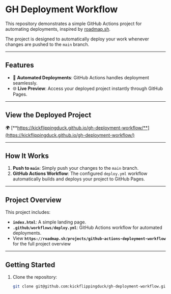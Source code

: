 # **GH Deployment Workflow**

This repository demonstrates a simple GitHub Actions project for automating deployments, inspired by [roadmap.sh](https://roadmap.sh/).  

The project is designed to automatically deploy your work whenever changes are pushed to the `main` branch.

---

## **Features**
- 🚀 **Automated Deployments**: GitHub Actions handles deployment seamlessly.
- 🌐 **Live Preview**: Access your deployed project instantly through GitHub Pages.

---

## **View the Deployed Project**
🌍 [**https://kickflippingduck.github.io/gh-deployment-workflow/**](https://kickflippingduck.github.io/gh-deployment-workflow/)

---

## **How It Works**
1. **Push to `main`**: Simply push your changes to the `main` branch.
2. **GitHub Actions Workflow**: The configured `deploy.yml` workflow automatically builds and deploys your project to GitHub Pages.

---

## **Project Overview**
This project includes:
- **`index.html`**: A simple landing page.
- **`.github/workflows/deploy.yml`**: GitHub Actions workflow for automated deployments.
- View **`https://roadmap.sh/projects/github-actions-deployment-workflow`** for the full project overview

---

## **Getting Started**
1. Clone the repository:
   ```bash
   git clone git@github.com:kickflippingduck/gh-deployment-workflow.git
